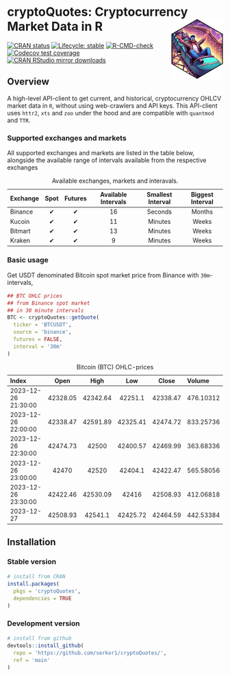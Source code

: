 
<!-- README.md is generated from README.Rmd. Please edit that file -->

# cryptoQuotes: Cryptocurrency Market Data in R <a href="https://serkor1.github.io/cryptoQuotes/"><img src="man/figures/logo.png" align="right" height="139" alt="cryptoQuotes website" /></a>

<!-- badges: start -->

[![CRAN
status](https://www.r-pkg.org/badges/version/cryptoQuotes)](https://CRAN.R-project.org/package=cryptoQuotes)
[![Lifecycle:
stable](https://img.shields.io/badge/lifecycle-stable-brightgreen.svg)](https://lifecycle.r-lib.org/articles/stages.html#stable)
[![R-CMD-check](https://github.com/serkor1/cryptoQuotes/actions/workflows/R-CMD-check.yaml/badge.svg)](https://github.com/serkor1/cryptoQuotes/actions/workflows/R-CMD-check.yaml)
[![Codecov test
coverage](https://codecov.io/gh/serkor1/cryptoQuotes/branch/main/graph/badge.svg)](https://app.codecov.io/gh/serkor1/cryptoQuotes?branch=main)
[![CRAN RStudio mirror
downloads](https://cranlogs.r-pkg.org/badges/last-month/cryptoQuotes?color=blue)](https://r-pkg.org/pkg/cryptoQuotes)
<!-- badges: end -->

## Overview

A high-level API-client to get current, and historical, cryptocurrency
OHLCV market data in `R`, without using web-crawlers and API keys. This
API-client uses `httr2`, `xts` and `zoo` under the hood and are
compatible with `quantmod` and `TTR`.

### Supported exchanges and markets

All supported exchanges and markets are listed in the table below,
alongside the available range of intervals available from the respective
exchanges

<div align="center">

<table style="width:100%; margin-left: auto; margin-right: auto;" class="table">
<caption>
Available exchanges, markets and interavals.
</caption>
<thead>
<tr>
<th style="text-align:left;">
Exchange
</th>
<th style="text-align:center;">
Spot
</th>
<th style="text-align:center;">
Futures
</th>
<th style="text-align:center;">
Available Intervals
</th>
<th style="text-align:center;">
Smallest Interval
</th>
<th style="text-align:center;">
Biggest Interval
</th>
</tr>
</thead>
<tbody>
<tr>
<td style="text-align:left;">
Binance
</td>
<td style="text-align:center;">
✔
</td>
<td style="text-align:center;">
✔
</td>
<td style="text-align:center;">
16
</td>
<td style="text-align:center;">
Seconds
</td>
<td style="text-align:center;">
Months
</td>
</tr>
<tr>
<td style="text-align:left;">
Kucoin
</td>
<td style="text-align:center;">
✔
</td>
<td style="text-align:center;">
✔
</td>
<td style="text-align:center;">
11
</td>
<td style="text-align:center;">
Minutes
</td>
<td style="text-align:center;">
Weeks
</td>
</tr>
<tr>
<td style="text-align:left;">
Bitmart
</td>
<td style="text-align:center;">
✔
</td>
<td style="text-align:center;">
✔
</td>
<td style="text-align:center;">
13
</td>
<td style="text-align:center;">
Minutes
</td>
<td style="text-align:center;">
Weeks
</td>
</tr>
<tr>
<td style="text-align:left;">
Kraken
</td>
<td style="text-align:center;">
✔
</td>
<td style="text-align:center;">
✔
</td>
<td style="text-align:center;">
9
</td>
<td style="text-align:center;">
Minutes
</td>
<td style="text-align:center;">
Weeks
</td>
</tr>
</tbody>
</table>

</div>

### Basic usage

Get USDT denominated Bitcoin spot market price from Binance with
`30m`-intervals,

``` r
## BTC OHLC prices
## from Binance spot market
## in 30 minute intervals
BTC <- cryptoQuotes::getQuote(
  ticker = 'BTCUSDT',
  source = 'binance',
  futures = FALSE,
  interval = '30m'
)
```

<div align="center">

<table style="width:100%; margin-left: auto; margin-right: auto;" class="table">
<caption>
Bitcoin (BTC) OHLC-prices
</caption>
<thead>
<tr>
<th style="text-align:left;">
Index
</th>
<th style="text-align:center;">
Open
</th>
<th style="text-align:center;">
High
</th>
<th style="text-align:center;">
Low
</th>
<th style="text-align:center;">
Close
</th>
<th style="text-align:left;">
Volume
</th>
</tr>
</thead>
<tbody>
<tr>
<td style="text-align:left;">
2023-12-26 21:30:00
</td>
<td style="text-align:center;">
42328.05
</td>
<td style="text-align:center;">
42342.64
</td>
<td style="text-align:center;">
42251.1
</td>
<td style="text-align:center;">
42338.47
</td>
<td style="text-align:left;">
476.10312
</td>
</tr>
<tr>
<td style="text-align:left;">
2023-12-26 22:00:00
</td>
<td style="text-align:center;">
42338.47
</td>
<td style="text-align:center;">
42591.89
</td>
<td style="text-align:center;">
42325.41
</td>
<td style="text-align:center;">
42474.72
</td>
<td style="text-align:left;">
833.25736
</td>
</tr>
<tr>
<td style="text-align:left;">
2023-12-26 22:30:00
</td>
<td style="text-align:center;">
42474.73
</td>
<td style="text-align:center;">
42500
</td>
<td style="text-align:center;">
42400.57
</td>
<td style="text-align:center;">
42469.99
</td>
<td style="text-align:left;">
363.68336
</td>
</tr>
<tr>
<td style="text-align:left;">
2023-12-26 23:00:00
</td>
<td style="text-align:center;">
42470
</td>
<td style="text-align:center;">
42520
</td>
<td style="text-align:center;">
42404.1
</td>
<td style="text-align:center;">
42422.47
</td>
<td style="text-align:left;">
565.58056
</td>
</tr>
<tr>
<td style="text-align:left;">
2023-12-26 23:30:00
</td>
<td style="text-align:center;">
42422.46
</td>
<td style="text-align:center;">
42530.09
</td>
<td style="text-align:center;">
42416
</td>
<td style="text-align:center;">
42508.93
</td>
<td style="text-align:left;">
412.06818
</td>
</tr>
<tr>
<td style="text-align:left;">
2023-12-27
</td>
<td style="text-align:center;">
42508.93
</td>
<td style="text-align:center;">
42541.1
</td>
<td style="text-align:center;">
42425.72
</td>
<td style="text-align:center;">
42464.59
</td>
<td style="text-align:left;">
442.53384
</td>
</tr>
</tbody>
</table>

</div>

## Installation

### Stable version

``` r
# install from CRAN
install.packages(
  pkgs = 'cryptoQuotes',
  dependencies = TRUE
)
```

### Development version

``` r
# install from github
devtools::install_github(
  repo = 'https://github.com/serkor1/cryptoQuotes/',
  ref = 'main'
)
```
